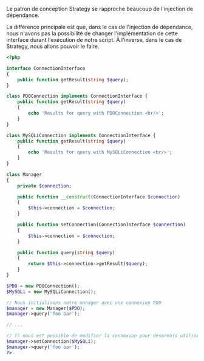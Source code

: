 Le patron de conception Strategy se rapproche beaucoup de l'injection de dépendance.

La différence principale est que, dans le cas de l'injection de dépendance, 
nous n'avons pas la possibilité de changer l'implémentation de cette interface durant l'exécution de notre script. 
À l'inverse, dans le cas de Strategy, nous allons pouvoir le faire.
```php
<?php

interface ConnectionInterface
{
    public function getResult(string $query);
}

class PDOConnection implements ConnectionInterface {
    public function getResult(string $query)
    {
        echo 'Results for query with PDOConnection <br/>';
    }
}

class MySQLiConnection implements ConnectionInterface {
    public function getResult(string $query)
    {
        echo 'Results for query with MySQLiConnection <br/>';
    }
}

class Manager
{
    private $connection;

    public function __construct(ConnectionInterface $connection)
    {
        $this->connection = $connection;
    }

    public function setConnection(ConnectionInterface $connection)
    {
        $this->connection = $connection;
    }

    public function query(string $query)
    {
        return $this->connection->getResult($query);
    }
}

$PDO = new PDOConnection();
$MySQLi = new MySQLiConnection();

// Nous initialisons notre manager avec une connexion PDO
$manager = new Manager($PDO);
$manager->query('foo bar');

// ...

// Il nous est possible de modifier la connexion pour désormais utiliser MySQLi
$manager->setConnection($MySQLi);
$manager->query('foo bar');
?>
```